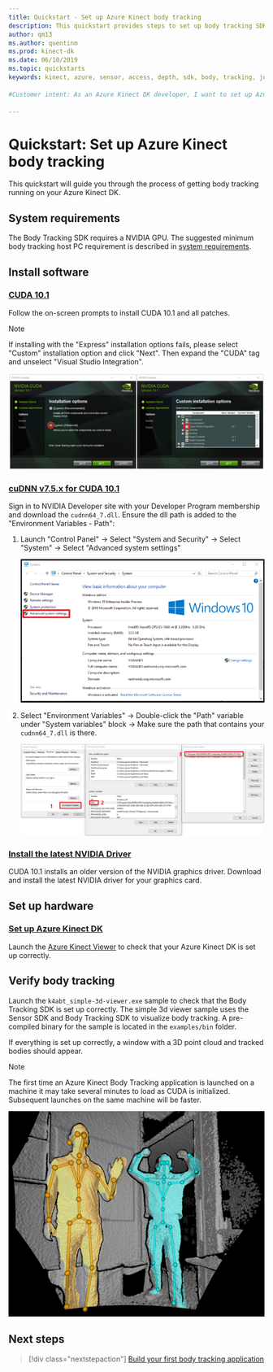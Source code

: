 ```yaml
---
title: Quickstart - Set up Azure Kinect body tracking
description: This quickstart provides steps to set up body tracking SDK for Azure Kinect
author: qm13
ms.author: quentinm
ms.prod: kinect-dk
ms.date: 06/10/2019
ms.topic: quickstarts 
keywords: kinect, azure, sensor, access, depth, sdk, body, tracking, joint, setup, cuda, nvidia

#Customer intent: As an Azure Kinect DK developer, I want to set up Azure Kinect body tracking.

---
```


# Quickstart: Set up Azure Kinect body tracking

This quickstart will guide you through the process of getting body tracking running on your Azure Kinect DK.

## System requirements

The Body Tracking SDK requires a NVIDIA GPU. The suggested minimum body tracking host PC requirement is described in [system requirements](system-requirements.md).

## Install software

### [CUDA 10.1](https://developer.nvidia.com/cuda-downloads)

Follow the on-screen prompts to install CUDA 10.1 and all patches.

>[!NOTE]
> If installing with the "Express" installation options fails, please select "Custom" installation option and click "Next".
> Then expand the "CUDA" tag and unselect "Visual Studio Integration".

![CUDA installation Image](./media/quickstarts/install-cuda-combined.png)

### [cuDNN v7.5.x for CUDA 10.1](https://developer.nvidia.com/rdp/cudnn-download)

Sign in to NVIDIA Developer site with your Developer Program membership and download the `cudnn64_7.dll`. Ensure the dll path is added to the "Environment Variables - Path":
1. Launch "Control Panel" -> Select "System and Security" -> Select "System" -> Select "Advanced system settings"

    ![Setup system path 1](./media/quickstarts/install-system-path1.png)

2. Select "Environment Variables" -> Double-click the "Path" variable under "System variables" block -> Make sure the path that contains your `cudnn64_7.dll` is there.

    ![Setup system path 2](./media/quickstarts/install-system-path2.png)

### [Install the latest NVIDIA Driver](https://www.nvidia.com/Download/index.aspx?lang=en-us)

CUDA 10.1 installs an older version of the NVIDIA graphics driver. Download and install the latest NVIDIA driver for your graphics card.

## Set up hardware

### [Set up Azure Kinect DK](set-up-azure-kinect-dk.md)

Launch the [Azure Kinect Viewer](azure-kinect-sensor-viewer.md) to check that your Azure Kinect DK is set up correctly.

## Verify body tracking

Launch the `k4abt_simple-3d-viewer.exe` sample to check that the Body Tracking SDK is set up correctly. The simple 3d viewer sample uses the Sensor SDK and Body Tracking SDK to visualize body tracking. A pre-compiled binary for the sample is located in the `examples/bin` folder.

If everything is set up correctly, a window with a 3D point cloud and tracked bodies should appear.

>[!NOTE]
> The first time an Azure Kinect Body Tracking application is launched on a machine it may take several minutes to load as CUDA is initialized. Subsequent launches on the same machine will be faster.

![Simple 3D Viewer](./media/quickstarts/samples-simple3dviewer.png)

## Next steps

> [!div class="nextstepaction"]
>[Build your first body tracking application](build-first-body-app.md)
